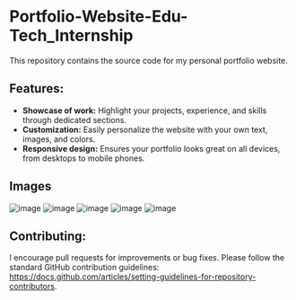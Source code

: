 # Portfolio-Website-Edu-Tech_Internship

This repository contains the source code for my personal portfolio website.

## Features:
<ul>
  <li><b>Showcase of work:</b> Highlight your projects, experience, and skills through dedicated sections.</li>
  <li><b>Customization:</b> Easily personalize the website with your own text, images, and colors.</li>
  <li><b>Responsive design:</b> Ensures your portfolio looks great on all devices, from desktops to mobile phones.</li>
</ul>

## Images
![image](https://github.com/KausarShaikh10/Portfolio-Website-EduIntern-Tech/assets/148196439/9c55a7eb-153e-4c4c-89d7-a50e5c1e124d)
![image](https://github.com/KausarShaikh10/Portfolio-Website-EduIntern-Tech/assets/148196439/b614517d-03e1-4bd9-90c8-dca3efe9ac54)
![image](https://github.com/KausarShaikh10/Portfolio-Website-EduIntern-Tech/assets/148196439/d6e6fac4-d694-4551-a09b-b9330b94a038)
![image](https://github.com/KausarShaikh10/Portfolio-Website-EduIntern-Tech/assets/148196439/5311363b-4b57-46f2-890e-24f9b35a5906)
![image](https://github.com/KausarShaikh10/Portfolio-Website-EduIntern-Tech/assets/148196439/37f648c9-e42c-4017-ba04-7219b732ff7c)


## Contributing:
I encourage pull requests for improvements or bug fixes. Please follow the standard GitHub contribution guidelines: https://docs.github.com/articles/setting-guidelines-for-repository-contributors.

